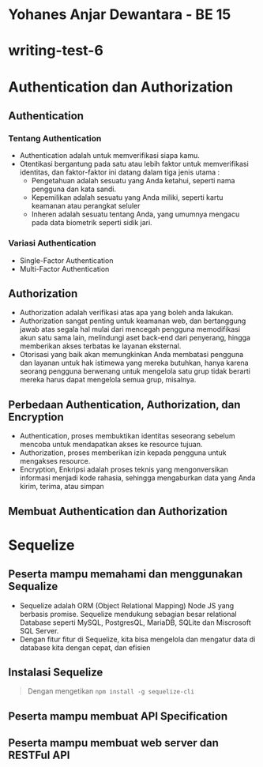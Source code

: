 # Yohanes Anjar Dewantara - BE 15
# writing-test-6

# Authentication dan Authorization
## Authentication
### Tentang Authentication
- Authentication adalah untuk memverifikasi siapa kamu.
- Otentikasi bergantung pada satu atau lebih faktor untuk memverifikasi identitas, dan faktor-faktor ini datang dalam tiga jenis utama :
  - Pengetahuan adalah sesuatu yang Anda ketahui, seperti nama pengguna dan kata sandi.
  - Kepemilikan adalah sesuatu yang Anda miliki, seperti kartu keamanan atau perangkat seluler
  - Inheren adalah sesuatu tentang Anda, yang umumnya mengacu pada data biometrik seperti sidik jari.
### Variasi Authentication
- Single-Factor Authentication
- Multi-Factor Authentication

## Authorization
- Authorization adalah verifikasi atas apa yang boleh anda lakukan.
- Authorization sangat penting untuk keamanan web, dan bertanggung jawab atas segala hal mulai dari mencegah pengguna memodifikasi akun satu sama lain, melindungi aset back-end dari penyerang, hingga memberikan akses terbatas ke layanan eksternal.
- Otorisasi yang baik akan memungkinkan Anda membatasi pengguna dan layanan untuk hak istimewa yang mereka butuhkan, hanya karena seorang pengguna berwenang untuk mengelola satu grup tidak berarti mereka harus dapat mengelola semua grup, misalnya.

## Perbedaan Authentication, Authorization, dan Encryption
- Authentication, proses membuktikan identitas seseorang sebelum mencoba untuk mendapatkan akses ke resource tujuan.
- Authorization, proses memberikan izin kepada pengguna untuk mengakses resource.
- Encryption, Enkripsi adalah proses teknis yang mengonversikan informasi menjadi kode rahasia, sehingga mengaburkan data yang Anda kirim, terima, atau simpan

## Membuat Authentication dan Authorization

# Sequelize 
## Peserta mampu memahami dan menggunakan Sequalize
- Sequelize adalah ORM (Object Relational Mapping) Node JS yang berbasis promise. Sequelize mendukung sebagian besar relational Database seperti MySQL, PostgresQL, MariaDB, SQLite dan Miscrosoft SQL Server.
- Dengan fitur fitur di Sequelize, kita bisa mengelola dan mengatur data di database kita dengan cepat, dan efisien
## Instalasi Sequelize
> Dengan mengetikan `npm install -g sequelize-cli`
## Peserta mampu membuat API Specification
## Peserta mampu membuat web server dan RESTFul API
